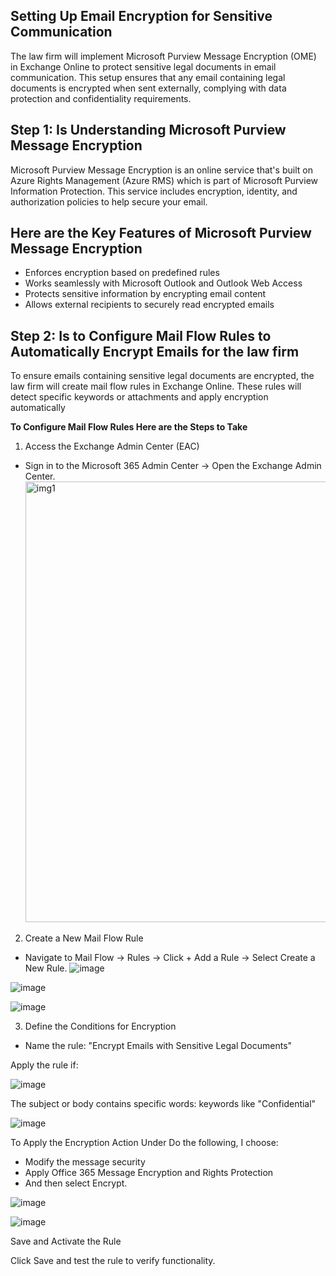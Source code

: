 ## **Setting Up Email Encryption for Sensitive Communication**
The law firm will implement Microsoft Purview Message Encryption (OME) in Exchange Online to protect sensitive legal documents in email communication. This setup ensures that any email containing legal documents is encrypted when sent externally, complying with data protection and confidentiality requirements.

## **Step 1: Is Understanding Microsoft Purview Message Encryption**

Microsoft Purview Message Encryption is an online service that's built on Azure Rights Management (Azure RMS) which is part of Microsoft Purview Information Protection. This service includes encryption, identity, and authorization policies to help secure your email.

## **Here are the Key Features of Microsoft Purview Message Encryption**
- Enforces encryption based on predefined rules
- Works seamlessly with Microsoft Outlook and Outlook Web Access
- Protects sensitive information by encrypting email content
- Allows external recipients to securely read encrypted emails


## **Step 2: Is to Configure Mail Flow Rules to Automatically Encrypt Emails for the law firm**
To ensure emails containing sensitive legal documents are encrypted, the law firm will create mail flow rules in Exchange Online. These rules will detect specific keywords or attachments and apply encryption automatically

**To Configure Mail Flow Rules Here are the Steps to Take**

1. Access the Exchange Admin Center (EAC)

- Sign in to the Microsoft 365 Admin Center → Open the Exchange Admin Center.
  <img width="705" alt="img1" src="https://github.com/user-attachments/assets/3e19380b-ac16-4832-ad97-c535218c0891" />


2. Create a New Mail Flow Rule

- Navigate to Mail Flow → Rules → Click + Add a Rule → Select Create a New Rule.
![image](https://github.com/user-attachments/assets/b7436432-4fc2-4ae7-869d-14b9de9d3d4a)

![image](https://github.com/user-attachments/assets/25113b1e-4b6d-4116-82c6-10b5c454d359)

![image](https://github.com/user-attachments/assets/239b288f-b22e-44aa-81e6-ec4f461a33f9)


3. Define the Conditions for Encryption

- Name the rule: "Encrypt Emails with Sensitive Legal Documents"

Apply the rule if:

![image](https://github.com/user-attachments/assets/20064c99-5921-44de-be5e-45ba5884fd6d)

The subject or body contains specific words: keywords like "Confidential"

![image](https://github.com/user-attachments/assets/d0e5263c-7fd1-4bb8-be57-01887c44b300)

To Apply the Encryption Action
Under Do the following, I choose:
- Modify the message security
- Apply Office 365 Message Encryption and Rights Protection
- And then select Encrypt.

![image](https://github.com/user-attachments/assets/485b1222-8cca-4fa7-8585-554b9c704535)

![image](https://github.com/user-attachments/assets/ec789fe1-a85b-4a11-89b8-c3f9d54f6f59)


Save and Activate the Rule

Click Save and test the rule to verify functionality.

